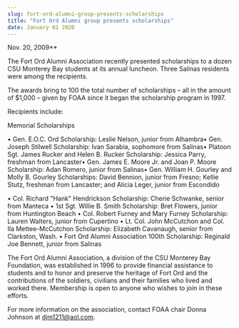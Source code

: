```yaml
---
slug: fort-ord-alumni-group-presents-scholarships
title: "Fort Ord Alumni group presents scholarships"
date: January 01 2020
---
```


<p> Nov. 20, 2009**
</p><p>The Fort Ord Alumni Association recently presented scholarships to a dozen CSU Monterey Bay students at its annual luncheon. Three Salinas residents were among the recipients.
</p><p>The awards bring to 100 the total number of scholarships – all in the amount of $1,000 – given by FOAA since it began the scholarship program in 1997. 
</p><p>Recipients include:
</p><p>Memorial Scholarships
</p><p>• Gen. E.O.C. Ord Scholarship: Leslie Nelson, junior from Alhambra• Gen. Joseph Stilwell Scholarship: Ivan Sarabia, sophomore from Salinas• Platoon Sgt. James Rucker and Helen B. Rucker Scholarship: Jessica Parry, freshman from Lancaster• Gen. James E. Moore Jr. and Joan P. Moore Scholarship: Adan Romero, junior from Salinas• Gen. William H. Gourley and Molly B. Gourley Scholarships: David Bennion, junior from Fresno; Kellie Stutz, freshman from Lancaster; and Alicia Leger, junior from Escondido
</p><p>• Col. Richard "Hank" Hendrickson Scholarship: Cherie Schwanke, senior from Manteca • 1st Sgt. Willie B. Smith Scholarship: Bret Flowers, junior from Huntington Beach • Col. Robert Furney and Mary Furney Scholarship: Lauren Walters, junior from Cupertino • Lt. Col. John McCutchon and Col. Ila Mettee-McCutchon Scholarship: Elizabeth Cavanaugh, senior from Clarkston, Wash. • Fort Ord Alumni Association 100th Scholarship: Reginald Joe Bennett, junior from Salinas
</p><p>The Fort Ord Alumni Association, a division of the CSU Monterey Bay Foundation, was established in 1996 to provide financial assistance to students and to honor and preserve the heritage of Fort Ord and the contributions of the soldiers, civilians and their families who lived and worked there. Membership is open to anyone who wishes to join in these efforts.
</p><p>For more information on the association, contact FOAA chair Donna Johnson at <a href="&#x6d;&#97;&#x69;&#108;t&#x6f;&#58;&#x64;&#106;&#109;&#x31;&#50;&#x31;&#49;&#64;&#x61;&#111;&#x6c;&#x2e;&#99;&#x6f;&#109;">djm1211@aol.com</a>.
</p>

